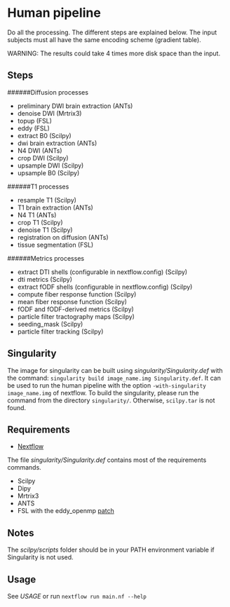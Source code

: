 Human pipeline
=================

Do all the processing. The different steps are
explained below. The input subjects must all have the same encoding scheme (gradient table).

WARNING: The results could take 4 times more disk space than the input. 

Steps
------------

######Diffusion processes
- preliminary DWI brain extraction (ANTs)
- denoise DWI (Mrtrix3)
- topup (FSL)
- eddy (FSL)
- extract B0 (Scilpy)
- dwi brain extraction (ANTs)
- N4 DWI (ANTs)
- crop DWI (Scilpy)
- upsample DWI (Scilpy)
- upsample B0 (Scilpy)

######T1 processes
- resample T1 (Scilpy)
- T1 brain extraction (ANTs)
- N4 T1 (ANTs)
- crop T1 (Scilpy)
- denoise T1 (Scilpy)
- registration on diffusion (ANTs)
- tissue segmentation (FSL)

######Metrics processes
- extract DTI shells (configurable in nextflow.config) (Scilpy)
- dti metrics (Scilpy)
- extract fODF shells (configurable in nextflow.config) (Scilpy)
- compute fiber response function (Scilpy)
- mean fiber response function (Scilpy)
- fODF and fODF-derived metrics (Scilpy)
- particle filter tractography maps (Scilpy)
- seeding_mask (Scilpy)
- particle filter tracking (Scilpy)

Singularity
-----
The image for singularity can be built using _singularity/Singularity.def_ with the command:
```singularity build image_name.img Singularity.def```. It can be used to run
the human pipeline with the option ```-with-singularity image_name.img```
 of nextflow.
 To build the singularity, please run the command from the directory ```singularity/```. Otherwise, ```scilpy.tar``` is not found.
 
Requirements
------------

- [Nextflow](https://www.nextflow.io)

The file _singularity/Singularity.def_ contains most of the requirements commands.
- Scilpy
- Dipy
- Mrtrix3
- ANTS
- FSL with the eddy_openmp [patch](https://fsl.fmrib.ox.ac.uk/fsldownloads/patches/eddy-patch-fsl-5.0.9/centos6/)

Notes
-----

The _scilpy/scripts_ folder should be in your PATH environment variable if Singularity is not used.

Usage
-----

See *USAGE* or run ```nextflow run main.nf --help```